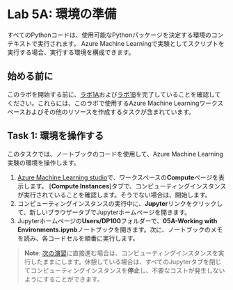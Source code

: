 # Lab 5A: 環境の準備

すべてのPythonコードは、使用可能なPythonパッケージを決定する環境のコンテキストで実行されます。 Azure Machine Learningで実験としてスクリプトを実行する場合、実行する環境を構成できます。

## 始める前に

このラボを開始する前に、[ラボ1A](Lab01A.md)および[ラボ1B](Lab01B.md)を完了していることを確認してください。これらには、このラボで使用するAzure Machine Learningワークスペースおよびその他のリソースを作成するタスクが含まれています。

## Task 1: 環境を操作する

このタスクでは、ノートブックのコードを使用して、Azure Machine Learning実験の環境を操作します。

1. [Azure Machine Learning studio](https://ml.azure.com)で、ワークスペースの**Compute**ページを表示します。 [**Compute Instances**]タブで、コンピューティングインスタンスが実行されていることを確認します。そうでない場合は、開始します。
2. コンピューティングインスタンスの実行中に、**Jupyter**リンクをクリックして、新しいブラウザータブでJupyterホームページを開きます。
3. Jupyterホームページの**Users/DP100**フォルダーで、**05A-Working with Environments.ipynb**ノートブックを開きます。次に、ノートブックのメモを読み、各コードセルを順番に実行します。

> **Note**: [次の演習](Lab05B.md)に直接進む場合は、コンピューティングインスタンスを実行したままにします。休憩している場合は、すべてのJupyterタブを閉じてコンピューティングインスタンスを**停止**し、不要なコストが発生しないようにすることができます。
